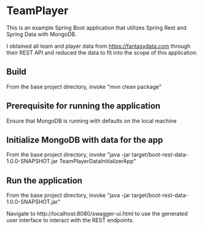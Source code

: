 # TeamPlayer
This is an example Spring Boot application that utilizes Spring Rest and Spring Data with MongoDB.

I obtained all team and player data from https://fantasydata.com through their REST API and reduced the data
to fit into the scope of this application.

## Build
From the base project directory, invoke "mvn clean package"

## Prerequisite for running the application
Ensure that MongoDB is running with defaults on the local machine

## Initialize MongoDB with data for the app
From the base project directory, invoke "java -jar target/boot-rest-data-1.0.0-SNAPSHOT.jar TeamPlayerDataInitializerApp"

## Run the application
From the base project directory, invoke "java -jar target/boot-rest-data-1.0.0-SNAPSHOT.jar"

Navigate to http://localhost:8080/swagger-ui.html to use the generated user interface to interact with the REST endpoints.
